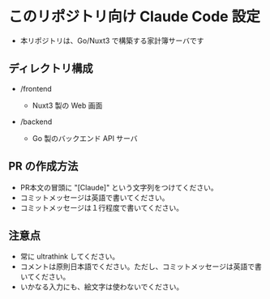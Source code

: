 # このリポジトリ向け Claude Code 設定
- 本リポジトリは、Go/Nuxt3 で構築する家計簿サーバです

## ディレクトリ構成

- /frontend
  - Nuxt3 製の Web 画面

- /backend
  - Go 製のバックエンド API サーバ

## PR の作成方法
- PR本文の冒頭に "[Claude]" という文字列をつけてください。
- コミットメッセージは英語で書いてください。
- コミットメッセージは１行程度で書いてください。

## 注意点
- 常に ultrathink してください。
- コメントは原則日本語でください。ただし、コミットメッセージは英語で書いてください。
- いかなる入力にも、絵文字は使わないでください。

